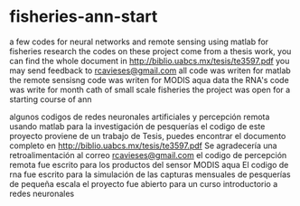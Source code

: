 # fisheries-ann-start
a few codes for neural networks and remote sensing using matlab for fisheries research
the codes on these project come from a thesis work, you can find the whole document in http://biblio.uabcs.mx/tesis/te3597.pdf
you may send feedback to rcavieses@gmail.com 
all code was writen for matlab
the remote sensisng code was writen for MODIS aqua data
the RNA's code was write for month cath of small scale fisheries 
the project was open for a starting course of ann

algunos codigos de redes neuronales artificiales y percepción remota usando matlab para la investigación de pesquerías
el codigo de este proyecto proviene de un trabajo de Tesis, puedes encontrar el documento completo en  http://biblio.uabcs.mx/tesis/te3597.pdf
Se agradecería una retroalimentación al correo rcavieses@gmail.com
el codigo de percepción remota fue escrito para los productos del sensor MODIS aqua
El codigo de rna fue escrito para la simulación de las capturas mensuales de pesquerías de pequeña escala 
el proyecto fue abierto para un curso introductorio a redes neuronales
